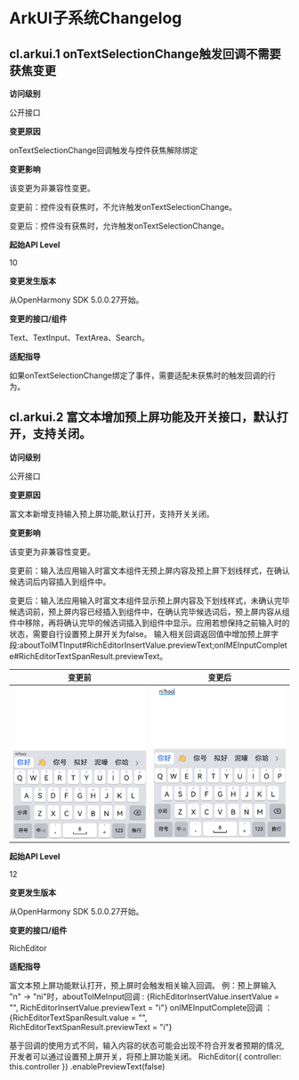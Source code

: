 # ArkUI子系统Changelog

## cl.arkui.1 onTextSelectionChange触发回调不需要获焦变更

**访问级别**
 
公开接口

**变更原因**

onTextSelectionChange回调触发与控件获焦解除绑定

**变更影响**

该变更为非兼容性变更。

变更前：控件没有获焦时，不允许触发onTextSelectionChange。

变更后：控件没有获焦时，允许触发onTextSelectionChange。

**起始API Level**

10

**变更发生版本**

从OpenHarmony SDK 5.0.0.27开始。

**变更的接口/组件**

Text、TextInput、TextArea、Search。

**适配指导**

如果onTextSelectionChange绑定了事件，需要适配未获焦时的触发回调的行为。

## cl.arkui.2 富文本增加预上屏功能及开关接口，默认打开，支持关闭。

**访问级别**
 
公开接口

**变更原因**

富文本新增支持输入预上屏功能,默认打开，支持开关关闭。

**变更影响**

该变更为非兼容性变更。

变更前：输入法应用输入时富文本组件无预上屏内容及预上屏下划线样式，在确认候选词后内容插入到组件中。

变更后：输入法应用输入时富文本组件显示预上屏内容及下划线样式，未确认完毕候选词前，预上屏内容已经插入到组件中，在确认完毕候选词后，预上屏内容从组件中移除，再将确认完毕的候选词插入到组件中显示。应用若想保持之前输入时的状态，需要自行设置预上屏开关为false。
输入相关回调返回值中增加预上屏字段:aboutToIMTInput#RichEditorInsertValue.previewText;onIMEInputComplete#RichEditorTextSpanResult.previewText。

| 变更前 | 变更后 |
|---------|---------|
| ![alt text](previewText_unenabled.PNG)| ![alt text](previewText_enabled.PNG)|

**起始API Level**

12

**变更发生版本**

从OpenHarmony SDK 5.0.0.27开始。

**变更的接口/组件**

RichEditor

**适配指导**

富文本预上屏功能默认打开，预上屏时会触发相关输入回调。
例：预上屏输入  "n" -> "ni"时，aboutToIMeInput回调 : {RichEditorInsertValue.insertValue = "", RichEditorInsertValue.previewText = "i"}
onIMEInputComplete回调 ：{RichEditorTextSpanResult.value = "", RichEditorTextSpanResult.previewText = "i"}

基于回调的使用方式不同，输入内容的状态可能会出现不符合开发者预期的情况,开发者可以通过设置预上屏开关，将预上屏功能关闭。
RichEditor({ controller: this.controller })
    .enablePreviewText(false)